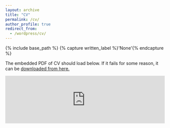 ```yaml
---
layout: archive
title: "CV"
permalink: /cv/
author_profile: true
redirect_from:
  - /wordpress/cv/
---
```



{% include base_path %}
{% capture written_label %}'None'{% endcapture %}

The embedded PDF of CV should load below. If it fails for some reason, it can be <u><a href="https://github.com/abhatta1234/abhatta1234.github.io/blob/d328e69006df22a497b623cc491c043bd23be94c/files/CV.pdf">downloaded from here.</a></u>
<br/>

<embed src="https://github.com/abhatta1234/abhatta1234.github.io/blob/d328e69006df22a497b623cc491c043bd23be94c/files/CV.pdf" type="application/pdf" width="100%" />


